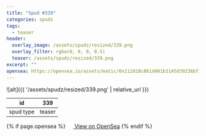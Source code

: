 ```yaml
---
title: "Spud #339"
categories: spudz
tags:
  - teaser
header:
  overlay_image: /assets/spudz/resized/339.png
  overlay_filter: rgba(0, 0, 0, 0.5)
  teaser: /assets/spudz/resized/339.png
excerpt: ""
opensea: https://opensea.io/assets/matic/0x112d18c861d401b3145d39236bf149f01e18beed/339
---
```

![alt]({{ '/assets/spudz/resized/339.png' | relative_url }})

| id | 339 |
|-|-|
| spud type | teaser |

{% if page.opensea %}
<a href="{{page.opensea}}" class="btn btn--info" onclick="window.open(this.href, '_blank'); return false;"><img src="/assets/images/opensea.svg" width="16px"><span>  View on OpenSea</span></a>
{% endif %}
